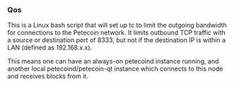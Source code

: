### Qos ###

This is a Linux bash script that will set up tc to limit the outgoing bandwidth for connections to the Petecoin network. It limits outbound TCP traffic with a source or destination port of 8333, but not if the destination IP is within a LAN (defined as 192.168.x.x).

This means one can have an always-on petecoind instance running, and another local petecoind/petecoin-qt instance which connects to this node and receives blocks from it.
